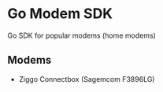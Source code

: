 # Go Modem SDK

Go SDK for popular modems (home modems)

## Modems

- Ziggo Connectbox (Sagemcom F3896LG)
